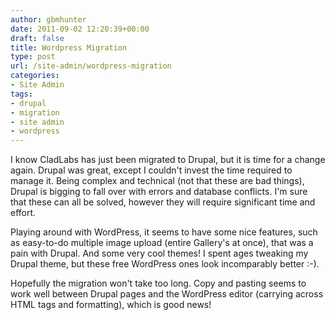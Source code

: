 ```yaml
---
author: gbmhunter
date: 2011-09-02 12:20:39+00:00
draft: false
title: Wordpress Migration
type: post
url: /site-admin/wordpress-migration
categories:
- Site Admin
tags:
- drupal
- migration
- site admin
- wordpress
---
```


I know CladLabs has just been migrated to Drupal, but it is time for a change again. Drupal was great, except I couldn't invest the time required to manage it. Being complex and technical (not that these are bad things), Drupal is bigging to fall over with errors and database conflicts. I'm sure that these can all be solved, however they will require significant time and effort.

Playing around with WordPress, it seems to have some nice features, such as easy-to-do multiple image upload (entire Gallery's at once), that was a pain with Drupal. And some very cool themes! I spent ages tweaking my Drupal theme, but these free WordPress ones look incomparably better :-).

Hopefully the migration won't take too long. Copy and pasting seems to work well between Drupal pages and the WordPress editor (carrying across HTML tags and formatting), which is good news!
